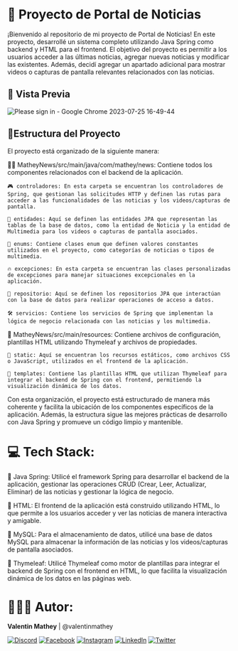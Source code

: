 # 📰 Proyecto de Portal de Noticias
¡Bienvenido al repositorio de mi proyecto de Portal de Noticias! En este proyecto, desarrollé un sistema completo utilizando Java Spring como backend y HTML para el frontend. El objetivo del proyecto es permitir a los usuarios acceder a las últimas noticias, agregar nuevas noticias y modificar las existentes. Además, decidí agregar un apartado adicional para mostrar videos o capturas de pantalla relevantes relacionados con las noticias.

## 🎥 Vista Previa
![Please sign in - Google Chrome 2023-07-25 16-49-44](https://github.com/valentinmathey/MatheyNews/assets/108497495/24b874ec-59c4-488e-b698-ccd9eed0687d)

## 📂Estructura del Proyecto

El proyecto está organizado de la siguiente manera:

👨‍💻 MatheyNews/src/main/java/com/mathey/news: Contiene todos los componentes relacionados con el backend de la aplicación.

    🎮 controladores: En esta carpeta se encuentran los controladores de Spring, que gestionan las solicitudes HTTP y definen las rutas para acceder a las funcionalidades de las noticias y los videos/capturas de pantalla.

    📄 entidades: Aquí se definen las entidades JPA que representan las tablas de la base de datos, como la entidad de Noticia y la entidad de Multimedia para los videos o capturas de pantalla asociados.

    🔢 enums: Contiene clases enum que definen valores constantes utilizados en el proyecto, como categorías de noticias o tipos de multimedia.

    🔥 excepciones: En esta carpeta se encuentran las clases personalizadas de excepciones para manejar situaciones excepcionales en la aplicación.

    💾 repositorio: Aquí se definen los repositorios JPA que interactúan con la base de datos para realizar operaciones de acceso a datos.

    🛠️ servicios: Contiene los servicios de Spring que implementan la lógica de negocio relacionada con las noticias y los multimedia.

📂 MatheyNews/src/main/resources: Contiene archivos de configuración, plantillas HTML utilizando Thymeleaf y archivos de propiedades.

    📁 static: Aquí se encuentran los recursos estáticos, como archivos CSS o JavaScript, utilizados en el frontend de la aplicación.

    📃 templates: Contiene las plantillas HTML que utilizan Thymeleaf para integrar el backend de Spring con el frontend, permitiendo la visualización dinámica de los datos.

Con esta organización, el proyecto está estructurado de manera más coherente y facilita la ubicación de los componentes específicos de la aplicación. Además, la estructura sigue las mejores prácticas de desarrollo con Java Spring y promueve un código limpio y mantenible.

# 💻 Tech Stack:

🔹 Java Spring: Utilicé el framework Spring para desarrollar el backend de la aplicación, gestionar las operaciones CRUD (Crear, Leer, Actualizar, Eliminar) de las noticias y gestionar la lógica de negocio.

🔹 HTML: El frontend de la aplicación está construido utilizando HTML, lo que permite a los usuarios acceder y ver las noticias de manera interactiva y amigable.

🔹 MySQL: Para el almacenamiento de datos, utilicé una base de datos MySQL para almacenar la información de las noticias y los videos/capturas de pantalla asociados.

🔹 Thymeleaf: Utilicé Thymeleaf como motor de plantillas para integrar el backend de Spring con el frontend en HTML, lo que facilita la visualización dinámica de los datos en las páginas web.

# 🧑🏻‍💻 Autor:

<b>Valentin Mathey</b> | @valentinmathey

[![Discord](https://img.shields.io/badge/Discord-%237289DA.svg?logo=discord&logoColor=white)](https://discord.gg/valentinmathey) [![Facebook](https://img.shields.io/badge/Facebook-%231877F2.svg?logo=Facebook&logoColor=white)](https://facebook.com/https://www.facebook.com/ValentinEzequielMathey) [![Instagram](https://img.shields.io/badge/Instagram-%23E4405F.svg?logo=Instagram&logoColor=white)](https://instagram.com/https://www.instagram.com/valen.mathey/) [![LinkedIn](https://img.shields.io/badge/LinkedIn-%230077B5.svg?logo=linkedin&logoColor=white)](https://linkedin.com/in/https://www.linkedin.com/in/valentin-mathey/) [![Twitter](https://img.shields.io/badge/Twitter-%231DA1F2.svg?logo=Twitter&logoColor=white)](https://twitter.com/https://twitter.com/valen_mathey) 
